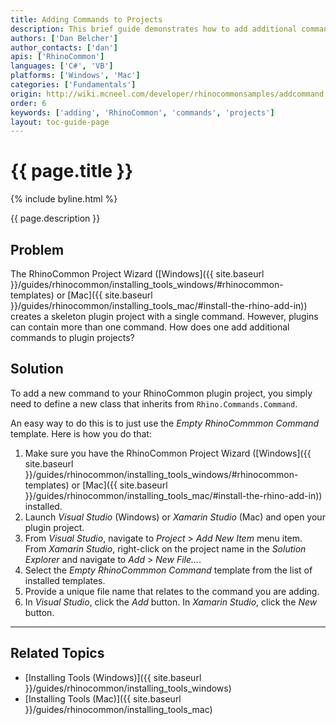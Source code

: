 ```yaml
---
title: Adding Commands to Projects
description: This brief guide demonstrates how to add additional commands to a RhinoCommon plugin project.
authors: ['Dan Belcher']
author_contacts: ['dan']
apis: ['RhinoCommon']
languages: ['C#', 'VB']
platforms: ['Windows', 'Mac']
categories: ['Fundamentals']
origin: http://wiki.mcneel.com/developer/rhinocommonsamples/addcommand
order: 6
keywords: ['adding', 'RhinoCommon', 'commands', 'projects']
layout: toc-guide-page
---
```


# {{ page.title }}

{% include byline.html %}

{{ page.description }}

## Problem

The RhinoCommon Project Wizard ([Windows]({{ site.baseurl }}/guides/rhinocommon/installing_tools_windows/#rhinocommon-templates) or [Mac]({{ site.baseurl }}/guides/rhinocommon/installing_tools_mac/#install-the-rhino-add-in)) creates a skeleton plugin project with a single command.  However, plugins can contain more than one command.  How does one add additional commands to plugin projects?

## Solution

To add a new command to your RhinoCommon plugin project, you simply need to define a new class that inherits from `Rhino.Commands.Command`.

An easy way to do this is to just use the *Empty RhinoCommmon Command* template. Here is how you do that:

1. Make sure you have the RhinoCommon Project Wizard ([Windows]({{ site.baseurl }}/guides/rhinocommon/installing_tools_windows/#rhinocommon-templates) or [Mac]({{ site.baseurl }}/guides/rhinocommon/installing_tools_mac/#install-the-rhino-add-in)) installed.
1. Launch *Visual Studio* (Windows) or *Xamarin Studio* (Mac) and open your plugin project.
1. From *Visual Studio*, navigate to *Project* > *Add New Item* menu item.  From *Xamarin Studio*, right-click on the project name in the *Solution Explorer* and navigate to *Add* > *New File...*.
1. Select the *Empty RhinoCommmon Command* template from the list of installed templates.
1. Provide a unique file name that relates to the command you are adding.
1. In *Visual Studio*, click the *Add* button.  In *Xamarin Studio*, click the *New* button.

---

## Related Topics

- [Installing Tools (Windows)]({{ site.baseurl }}/guides/rhinocommon/installing_tools_windows)
- [Installing Tools (Mac)]({{ site.baseurl }}/guides/rhinocommon/installing_tools_mac)
